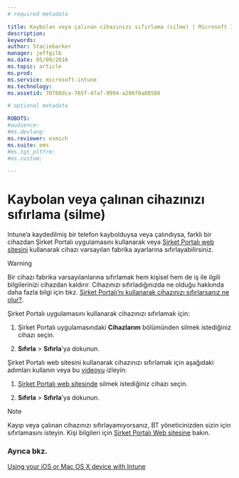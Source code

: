 ```yaml
---
# required metadata

title: Kaybolan veya çalınan cihazınızı sıfırlama (silme) | Microsoft Intune
description:
keywords:
author: Staciebarker
manager: jeffgilb
ms.date: 05/09/2016
ms.topic: article
ms.prod:
ms.service: microsoft-intune
ms.technology:
ms.assetid: 70788dca-765f-47a7-9994-a286f8a88588

# optional metadata

ROBOTS:
#audience:
#ms.devlang:
ms.reviewer: esmich
ms.suite: ems
#ms.tgt_pltfrm:
#ms.custom:

---
```



# Kaybolan veya çalınan cihazınızı sıfırlama (silme)

Intune’a kaydedilmiş bir telefon kaybolduysa veya çalındıysa, farklı bir cihazdan Şirket Portalı uygulamasını kullanarak veya [Şirket Portalı web sitesini](http://portal.manage.microsoft.com) kullanarak cihazı varsayılan fabrika ayarlarına sıfırlayabilirsiniz.

> [!WARNING]
> Bir cihazı fabrika varsayılanlarına sıfırlamak hem kişisel hem de iş ile ilgili bilgilerinizi cihazdan kaldırır. Cihazınızı sıfırladığınızda ne olduğu hakkında daha fazla bilgi için bkz. [Şirket Portalı’nı kullanarak cihazınızı sıfırlarsanız ne olur?](what-happens-if-you-reset-your-device-using-the-company-portal-ios.md).

Şirket Portalı uygulamasını kullanarak cihazınızı sıfırlamak için:

1.  Şirket Portalı uygulamasındaki **Cihazlarım** bölümünden silmek istediğiniz cihazı seçin.

2.  **Sıfırla** &gt; **Sıfırla**’ya dokunun.

Şirket Portalı web sitesini kullanarak cihazınızı sıfırlamak için aşağıdaki adımları kullanın veya bu [videoyu](http://aka.ms/jhdjak) izleyin:

1.  [Şirket Portalı web sitesinde](http://portal.manage.microsoft.com) silmek istediğiniz cihazı seçin.

2.  **Sıfırla** &gt; **Sıfırla**’ya dokunun.
> [!NOTE]
> Kayıp veya çalınan cihazınızı sıfırlayamıyorsanız, BT yöneticinizden sizin için sıfırlamasını isteyin. Kişi bilgileri için [Şirket Portalı Web sitesine](http://portal.manage.microsoft.com) bakın.

### Ayrıca bkz.
[Using your iOS or Mac OS X device with Intune](using-your-ios-or-mac-os-x-device-with-intune.md)

<!--HONumber=Jun16_HO2-->


